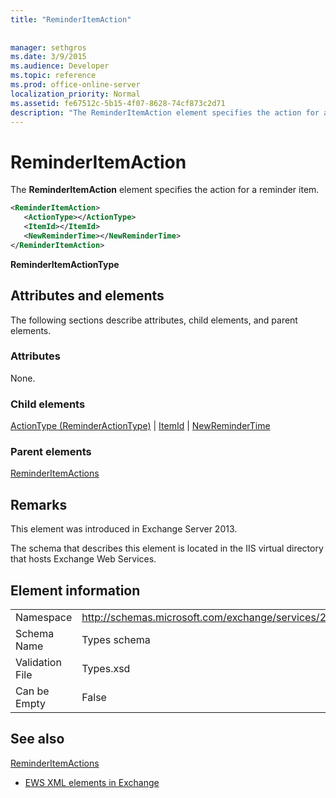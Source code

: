 ```yaml
---
title: "ReminderItemAction"
 
 
manager: sethgros
ms.date: 3/9/2015
ms.audience: Developer
ms.topic: reference
ms.prod: office-online-server
localization_priority: Normal
ms.assetid: fe67512c-5b15-4f07-8628-74cf873c2d71
description: "The ReminderItemAction element specifies the action for a reminder item."
---
```


# ReminderItemAction

The **ReminderItemAction** element specifies the action for a reminder item. 
  
```XML
<ReminderItemAction>
   <ActionType></ActionType>
   <ItemId></ItemId>
   <NewReminderTime></NewReminderTime>
</ReminderItemAction>
```

 **ReminderItemActionType**
## Attributes and elements

The following sections describe attributes, child elements, and parent elements.
  
### Attributes

None.
  
### Child elements

[ActionType (ReminderActionType)](actiontype-reminderactiontype.md) | [ItemId](itemid.md) | [NewReminderTime](newremindertime.md)
  
### Parent elements

[ReminderItemActions](reminderitemactions.md)
  
## Remarks

This element was introduced in Exchange Server 2013.
  
The schema that describes this element is located in the IIS virtual directory that hosts Exchange Web Services.
  
## Element information

|||
|:-----|:-----|
|Namespace  <br/> |http://schemas.microsoft.com/exchange/services/2006/types  <br/> |
|Schema Name  <br/> |Types schema  <br/> |
|Validation File  <br/> |Types.xsd  <br/> |
|Can be Empty  <br/> |False  <br/> |
   
## See also



[ReminderItemActions](reminderitemactions.md)


- [EWS XML elements in Exchange](ews-xml-elements-in-exchange.md)

